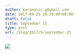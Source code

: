 ```yaml
---
author: karamanis.g@gmail.com
date: 2017-09-25 18:39:00+00:00
draft: false
title: September 25
type: post
url: /blog/2017/9/september-25
---
```




  
   ![](https://images.squarespace-cdn.com/content/v1/4f3f61bae4b063b909445965/1506352713893-HJ3KCFMK00YIJZWZ5XJ5/ke17ZwdGBToddI8pDm48kJUlZr2Ql5GtSKWrQpjur5t7gQa3H78H3Y0txjaiv_0fDoOvxcdMmMKkDsyUqMSsMWxHk725yiiHCCLfrh8O1z5QPOohDIaIeljMHgDF5CVlOqpeNLcJ80NK65_fV7S1UfNdxJhjhuaNor070w_QAc94zjGLGXCa1tSmDVMXf8RUVhMJRmnnhuU1v2M8fLFyJw/IMG_2328.jpg?format=original)

  


